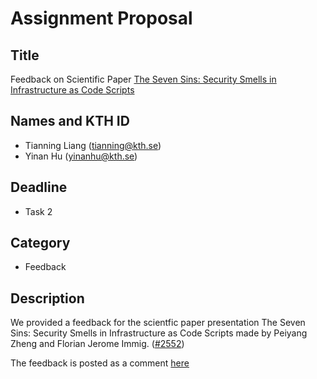 # Assignment Proposal



## Title

Feedback on Scientific Paper [The Seven Sins: Security Smells in Infrastructure as Code Scripts](https://ieeexplore.ieee.org/document/8812041)



## Names and KTH ID

- Tianning Liang (tianning@kth.se)
- Yinan Hu (yinanhu@kth.se)



## Deadline

- Task 2



## Category

- Feedback



## Description

We provided a feedback for the scientfic paper presentation The Seven Sins: Security Smells in Infrastructure as Code Scripts made by Peiyang Zheng and Florian Jerome Immig. ([#2552](https://github.com/KTH/devops-course/pull/2552))

The feedback is posted as a comment [here](https://github.com/KTH/devops-course/pull/2552#issuecomment-2386656661)
